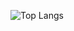 ![Top Langs](https://github-readme-stats.vercel.app/api/top-langs/?username=EdwinZhanCN&langs_count=6)

